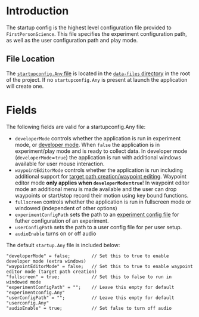 # Introduction
The startup config is the highest level configuration file provided to `FirstPersonScience`. This file specifies the experiment configuration path, as well as the user configuration path and play mode.

## File Location
The [`startupconfig.Any` file](../data-files/startupconfig.Any) is located in the [`data-files` directory](../data-files/) in the root of the project. If no `startupconfig.Any` is present at launch the application will create one.

# Fields
The following fields are valid for a startupconfig.Any file:

* `developerMode` controls whether the application is run in experiment mode, or [developer mode](./developermode.md). When `false` the application is in experiment/play mode and is ready to collect data. In developer mode (`developerMode`=`true`) the application is run with additional windows available for user mouse interaction.
* `waypointEditorMode` controls whether the application is run including additional support for [target path creation/waypoint editing](./patheditor.md). Waypoint editor mode **only applies when `developerMode`=`true`**! In waypoint editor mode an additional menu is made available and the user can drop waypoints or start/stop record their motion using key bound functions.
* `fullscreen` controls whether the application is run in fullscreen mode or windowed (independent of other options)
* `experimentConfigPath` sets the path to an [experiment config file](./experimentConfigReadme.md) for futher configuration of an experiment.
* `userConfigPath` sets the path to a user config file for per user setup.
* `audioEnable` turns on or off audio

The default `startup.Any` file is included below:

```
"developerMode" = false;        // Set this to true to enable developer mode (extra windows)
"waypointEditorMode" = false;   // Set this to true to enable waypoint editor mode (target path creation)
"fullscreen" = true;            // Set this to false to run in windowed mode
"experimentConfigPath" = "";    // Leave this empty for default "experimentconfig.Any"
"userConfigPath" = "";          // Leave this empty for default "userconfig.Any"
"audioEnable" = true;           // Set false to turn off audio
```